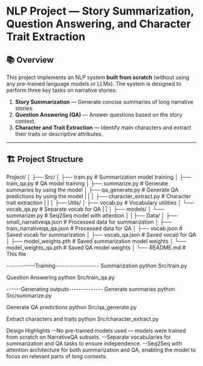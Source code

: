 # NLP Project — Story Summarization, Question Answering, and Character Trait Extraction

## 📚 Overview

This project implements an NLP system **built from scratch** (without using any pre-trained language models or LLMs). The system is designed to perform three key tasks on narrative stories:

1. **Story Summarization** — Generate concise summaries of long narrative stories.
2. **Question Answering (QA)** — Answer questions based on the story context.
3. **Character and Trait Extraction** — Identify main characters and extract their traits or descriptive attributes.

---

## 🏗️ Project Structure

Project/ 
│
├── Src/
│ ├── train.py # Summarization model training
│ ├── train_qa.py # QA model training
│ ├── summarize.py # Generate summaries by using the model
│ ├── qa_generate.py # Generate QA predictions by using the model
| |
│ ├── character_extract.py # Character trait extraction
| |
│ ├── Utils/
│ ├── vocab.py # Vocabulary utilities
│ └── vocab_qa.py # Separate vocab for QA
| |
│ ├── models/
│ └── summarizer.py # Seq2Seq model with attention
│ |
├── Data/
│ ├── small_narrativeqa.json # Processed data for summarization
│ ├── train_narrativeqa_qa.json # Processed data for QA
│ ├── vocab.json # Saved vocab for summarization
│ ├── vocab_qa.json # Saved vocab for QA
│ ├── model_weights.pth # Saved summarization model weights
│ └── model_weights_qa.pth # Saved QA model weights
│
└── README.md # This file


------------Training------------------
Summarization
    python Src/train.py

Question Answering
    python Src/train_qa.py



------Generating outputs--------------
Generate summaries
    python Src/summarize.py

Generate QA predictions
    python Src/qa_generate.py

Extract characters and traits
    python Src/character_extract.py


Design Highlights
--No pre-trained models used —  models were trained from scratch on NarrativeQA subsets.
--Separate vocabularies for summarization and QA tasks to ensure independence.
--Seq2Seq with attention architecture for both summarization and QA, enabling the model to focus on relevant parts of long contexts.
